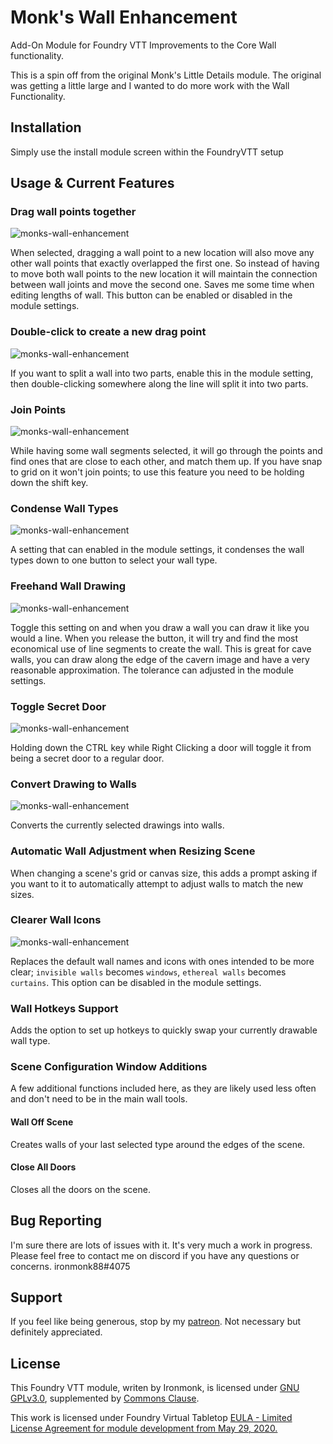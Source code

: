 # Monk's Wall Enhancement
Add-On Module for Foundry VTT
Improvements to the Core Wall functionality.

This is a spin off from the original Monk's Little Details module.  The original was getting a little large and I wanted to do more work with the Wall Functionality.

## Installation
Simply use the install module screen within the FoundryVTT setup

## Usage & Current Features

### Drag wall points together

![monks-wall-enhancement](WallEnhancementExamples/DragWallPoints.gif)

When selected, dragging a wall point to a new location will also move any other wall points that exactly overlapped the first one.  So instead of having to move both wall points to the new location it will maintain the connection between wall joints and move the second one.  Saves me some time when editing lengths of wall. This button can be enabled or disabled in the module settings.

### Double-click to create a new drag point
![monks-wall-enhancement](WallEnhancementExamples/SplitWall.gif)

If you want to split a wall into two parts, enable this in the module setting, then double-clicking somewhere along the line will split it into two parts.

### Join Points

![monks-wall-enhancement](WallEnhancementExamples/JoinWallJoints.gif)

While having some wall segments selected, it will go through the points and find ones that are close to each other, and match them up. If you have snap to grid on it won't join points; to use this feature you need to be holding down the shift key.

### Condense Wall Types
![monks-wall-enhancement](WallEnhancementExamples/CondenseWalls.gif)

A setting that can enabled in the module settings, it condenses the wall types down to one button to select your wall type.

### Freehand Wall Drawing
![monks-wall-enhancement](WallEnhancementExamples/FreehandWallDraw.gif)

Toggle this setting on and when you draw a wall you can draw it like you would a line.  When you release the button, it will try and find the most economical use of line segments to create the wall.  This is great for cave walls, you can draw along the edge of the cavern image and have a very reasonable approximation. The tolerance can adjusted in the module settings.

### Toggle Secret Door
![monks-wall-enhancement](WallEnhancementExamples/ToggleSecretDoor.gif)

Holding down the CTRL key while Right Clicking a door will toggle it from being a secret door to a regular door.

### Convert Drawing to Walls

![monks-wall-enhancement](WallEnhancementExamples/ConvertDrawing.gif)

Converts the currently selected drawings into walls.

### Automatic Wall Adjustment when Resizing Scene

When changing a scene's grid or canvas size, this adds a prompt asking if you want to it to automatically attempt to adjust walls to match the new sizes.

### Clearer Wall Icons

![monks-wall-enhancement](WallEnhancementExamples/NewWallsIcons.webp)

Replaces the default wall names and icons with ones intended to be more clear; ``invisible walls`` becomes ``windows``, ``ethereal walls`` becomes ``curtains``. This option can be disabled in the module settings.

### Wall Hotkeys Support

Adds the option to set up hotkeys to quickly swap your currently drawable wall type.

### Scene Configuration Window Additions

A few additional functions included here, as they are likely used less often and don't need to be in the main wall tools.

#### Wall Off Scene
Creates walls of your last selected type around the edges of the scene.

#### Close All Doors

Closes all the doors on the scene.

## Bug Reporting
I'm sure there are lots of issues with it.  It's very much a work in progress.
Please feel free to contact me on discord if you have any questions or concerns. ironmonk88#4075

## Support

If you feel like being generous, stop by my <a href="https://www.patreon.com/ironmonk">patreon</a>.  Not necessary but definitely appreciated.

## License
This Foundry VTT module, writen by Ironmonk, is licensed under [GNU GPLv3.0](https://www.gnu.org/licenses/gpl-3.0.en.html), supplemented by [Commons Clause](https://commonsclause.com/).

This work is licensed under Foundry Virtual Tabletop <a href="https://foundryvtt.com/article/license/">EULA - Limited License Agreement for module development from May 29, 2020.</a>
